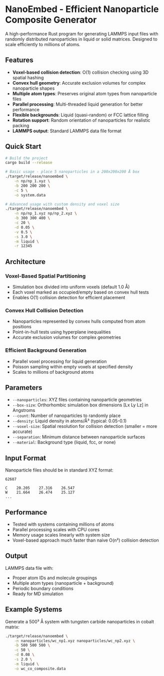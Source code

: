 # NanoEmbed - Efficient Nanoparticle Composite Generator

A high-performance Rust program for generating LAMMPS input files with randomly distributed nanoparticles in liquid or solid matrices. Designed to scale efficiently to millions of atoms.

## Features

- **Voxel-based collision detection**: O(1) collision checking using 3D spatial hashing
- **Convex hull geometry**: Accurate exclusion volumes for complex nanoparticle shapes
- **Multiple atom types**: Preserves original atom types from nanoparticle files
- **Parallel processing**: Multi-threaded liquid generation for better performance
- **Flexible backgrounds**: Liquid (quasi-random) or FCC lattice filling
- **Rotation support**: Random orientation of nanoparticles for realistic packing
- **LAMMPS output**: Standard LAMMPS data file format

## Quick Start

```bash
# Build the project
cargo build --release

# Basic usage - place 5 nanoparticles in a 200x200x200 Å box
./target/release/nanoembed \
    -n np/np_1.xyz \
    -b 200 200 200 \
    -c 5 \
    -o system.data

# Advanced usage with custom density and voxel size
./target/release/nanoembed \
    -n np/np_1.xyz np/np_2.xyz \
    -b 300 300 400 \
    -c 20 \
    -d 0.05 \
    -v 0.5 \
    -s 3.0 \
    -m liquid \
    -r 12345
```

## Architecture

### Voxel-Based Spatial Partitioning
- Simulation box divided into uniform voxels (default 1.0 Å)
- Each voxel marked as occupied/empty based on convex hull tests
- Enables O(1) collision detection for efficient placement

### Convex Hull Collision Detection
- Nanoparticles represented by convex hulls computed from atom positions
- Point-in-hull tests using hyperplane inequalities
- Accurate exclusion volumes for complex geometries

### Efficient Background Generation
- Parallel voxel processing for liquid generation
- Poisson sampling within empty voxels at specified density
- Scales to millions of background atoms

## Parameters

- `--nanoparticles`: XYZ files containing nanoparticle geometries
- `--box-size`: Orthorhombic simulation box dimensions [Lx Ly Lz] in Angstroms
- `--count`: Number of nanoparticles to randomly place
- `--density`: Liquid density in atoms/Å³ (typical: 0.05-0.1)
- `--voxel-size`: Spatial resolution for collision detection (smaller = more accurate)
- `--separation`: Minimum distance between nanoparticle surfaces
- `--material`: Background type (liquid, fcc, or none)

## Input Format

Nanoparticle files should be in standard XYZ format:
```
62607

C    20.205    27.316    26.547
W    21.664    26.474    25.127
...
```

## Performance

- Tested with systems containing millions of atoms
- Parallel processing scales with CPU cores
- Memory usage scales linearly with system size
- Voxel-based approach much faster than naive O(n²) collision detection

## Output

LAMMPS data file with:
- Proper atom IDs and molecule groupings
- Multiple atom types (nanoparticle + background)
- Periodic boundary conditions
- Ready for MD simulation

## Example Systems

Generate a 500³ Å system with tungsten carbide nanoparticles in cobalt matrix:
```bash
./target/release/nanoembed \
    -n nanoparticles/wc_np1.xyz nanoparticles/wc_np2.xyz \
    -b 500 500 500 \
    -c 50 \
    -d 0.08 \
    -s 2.0 \
    -m liquid \
    -o wc_co_composite.data
```